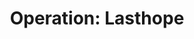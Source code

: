 ---
mission_id: lasthope
editorsChoice:
title: "Operation: Lasthope"
authors: 
    - "Jeff Byrd"
date:
filename: "lasthope.zip"
description: ""
heroImage: 
levelReplaced:	"SECBASE, TALAY"
difficulty: no
bm:	no
fme: no
wax: yes
three_do: no
voc: no
gmd: no
vue: no
lfd: yes
base: "New level from scratch" 
editors: "DFUSE 1.0, BMPDF"

---